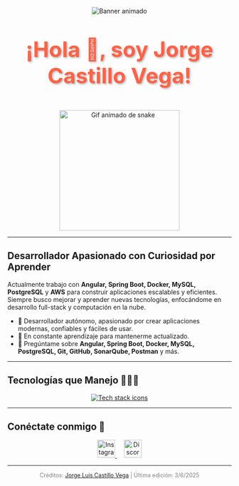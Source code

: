 
<!-- Header gif (banner animado) -->
<p align="center">
  <img src="https://user-images.githubusercontent.com/73097560/115834477-dbab4500-a447-11eb-908a-139a6edaec5c.gif" alt="Banner animado" />
</p>

# <p align="center" style="color:#FF6347; font-size: 48px; text-shadow: 2px 2px 4px rgba(0,0,0,0.3);">¡Hola 👋, soy Jorge Castillo Vega!</p>

<p align="center">
  <img src="https://media.giphy.com/media/QvpqTCiEcwtvx6wwJK/giphy.gif" alt="Gif animado de snake" width="270" height="270" />
</p>

---

## Desarrollador Apasionado con Curiosidad por Aprender

Actualmente trabajo con **Angular, Spring Boot, Docker, MySQL, PostgreSQL** y **AWS** para construir aplicaciones escalables y eficientes. Siempre busco mejorar y aprender nuevas tecnologías, enfocándome en desarrollo full-stack y computación en la nube.

- 🔭 Desarrollador autónomo, apasionado por crear aplicaciones modernas, confiables y fáciles de usar.
- 🌱 En constante aprendizaje para mantenerme actualizado.
- 💬 Pregúntame sobre **Angular, Spring Boot, Docker, MySQL, PostgreSQL, Git, GitHub, SonarQube, Postman** y más.

---

## Tecnologías que Manejo 👨🏻‍💻

<p align="center">
  <a href="https://skillicons.dev" target="_blank" rel="noopener noreferrer">
    <img src="https://skillicons.dev/icons?i=html,java,js,docker,angular,spring,git,github,mysql,postgres,postman,sonarqube&perline=6" alt="Tech stack icons" />
  </a>
</p>

---

## Conéctate conmigo 🤝

<p align="center">
  <a href="https://www.instagram.com/jorge_luis_castillo/" target="_blank" rel="noopener noreferrer" title="Instagram">
    <img src="https://user-images.githubusercontent.com/88904952/234981169-2dd1e58f-4b7e-468c-8213-034ba62156c3.png" alt="Instagram" width="40" height="40" />
  </a>
  &nbsp;&nbsp;&nbsp;
  <a href="https://discordapp.com/users/957722095381540874" target="_blank" rel="noopener noreferrer" title="Discord">
    <img src="https://user-images.githubusercontent.com/88904952/234982627-019fd336-6248-453c-9b05-97c13fd1d207.png" alt="Discord" width="40" height="40" />
  </a>
</p>

---

<p align="center" style="font-size: 0.9em; color: gray;">
  Créditos: <a href="https://github.com/jorgecastillo" target="_blank" rel="noopener noreferrer">Jorge Luis Castillo Vega</a> | Última edición: 3/6/2025
</p>
